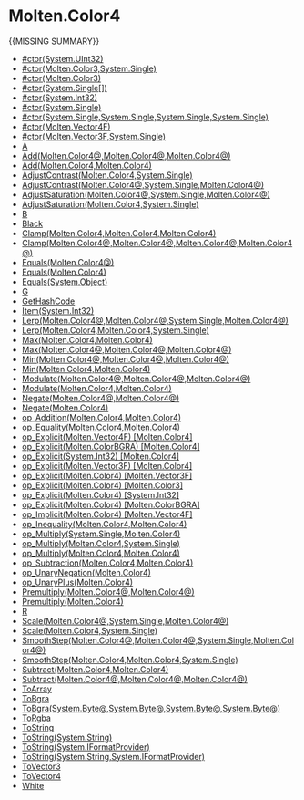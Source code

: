 ﻿  
# Molten.Color4
{{MISSING SUMMARY}}
  
*  [#ctor(System.UInt32)](docs/Molten.Math/Molten/Color4/#ctor.md)  
*  [#ctor(Molten.Color3,System.Single)](docs/Molten.Math/Molten/Color4/#ctor.md)  
*  [#ctor(Molten.Color3)](docs/Molten.Math/Molten/Color4/#ctor.md)  
*  [#ctor(System.Single[])](docs/Molten.Math/Molten/Color4/#ctor.md)  
*  [#ctor(System.Int32)](docs/Molten.Math/Molten/Color4/#ctor.md)  
*  [#ctor(System.Single)](docs/Molten.Math/Molten/Color4/#ctor.md)  
*  [#ctor(System.Single,System.Single,System.Single,System.Single)](docs/Molten.Math/Molten/Color4/#ctor.md)  
*  [#ctor(Molten.Vector4F)](docs/Molten.Math/Molten/Color4/#ctor.md)  
*  [#ctor(Molten.Vector3F,System.Single)](docs/Molten.Math/Molten/Color4/#ctor.md)  
*  [A](docs/Molten.Math/Molten/Color4/A.md)  
*  [Add(Molten.Color4@,Molten.Color4@,Molten.Color4@)](docs/Molten.Math/Molten/Color4/Add.md)  
*  [Add(Molten.Color4,Molten.Color4)](docs/Molten.Math/Molten/Color4/Add.md)  
*  [AdjustContrast(Molten.Color4,System.Single)](docs/Molten.Math/Molten/Color4/AdjustContrast.md)  
*  [AdjustContrast(Molten.Color4@,System.Single,Molten.Color4@)](docs/Molten.Math/Molten/Color4/AdjustContrast.md)  
*  [AdjustSaturation(Molten.Color4@,System.Single,Molten.Color4@)](docs/Molten.Math/Molten/Color4/AdjustSaturation.md)  
*  [AdjustSaturation(Molten.Color4,System.Single)](docs/Molten.Math/Molten/Color4/AdjustSaturation.md)  
*  [B](docs/Molten.Math/Molten/Color4/B.md)  
*  [Black](docs/Molten.Math/Molten/Color4/Black.md)  
*  [Clamp(Molten.Color4,Molten.Color4,Molten.Color4)](docs/Molten.Math/Molten/Color4/Clamp.md)  
*  [Clamp(Molten.Color4@,Molten.Color4@,Molten.Color4@,Molten.Color4@)](docs/Molten.Math/Molten/Color4/Clamp.md)  
*  [Equals(Molten.Color4@)](docs/Molten.Math/Molten/Color4/Equals.md)  
*  [Equals(Molten.Color4)](docs/Molten.Math/Molten/Color4/Equals.md)  
*  [Equals(System.Object)](docs/Molten.Math/Molten/Color4/Equals.md)  
*  [G](docs/Molten.Math/Molten/Color4/G.md)  
*  [GetHashCode](docs/Molten.Math/Molten/Color4/GetHashCode.md)  
*  [Item(System.Int32)](docs/Molten.Math/Molten/Color4/Item.md)  
*  [Lerp(Molten.Color4@,Molten.Color4@,System.Single,Molten.Color4@)](docs/Molten.Math/Molten/Color4/Lerp.md)  
*  [Lerp(Molten.Color4,Molten.Color4,System.Single)](docs/Molten.Math/Molten/Color4/Lerp.md)  
*  [Max(Molten.Color4,Molten.Color4)](docs/Molten.Math/Molten/Color4/Max.md)  
*  [Max(Molten.Color4@,Molten.Color4@,Molten.Color4@)](docs/Molten.Math/Molten/Color4/Max.md)  
*  [Min(Molten.Color4@,Molten.Color4@,Molten.Color4@)](docs/Molten.Math/Molten/Color4/Min.md)  
*  [Min(Molten.Color4,Molten.Color4)](docs/Molten.Math/Molten/Color4/Min.md)  
*  [Modulate(Molten.Color4@,Molten.Color4@,Molten.Color4@)](docs/Molten.Math/Molten/Color4/Modulate.md)  
*  [Modulate(Molten.Color4,Molten.Color4)](docs/Molten.Math/Molten/Color4/Modulate.md)  
*  [Negate(Molten.Color4@,Molten.Color4@)](docs/Molten.Math/Molten/Color4/Negate.md)  
*  [Negate(Molten.Color4)](docs/Molten.Math/Molten/Color4/Negate.md)  
*  [op_Addition(Molten.Color4,Molten.Color4)](docs/Molten.Math/Molten/Color4/op_Addition.md)  
*  [op_Equality(Molten.Color4,Molten.Color4)](docs/Molten.Math/Molten/Color4/op_Equality.md)  
*  [op_Explicit(Molten.Vector4F) [Molten.Color4]](docs/Molten.Math/Molten/Color4/op_Explicit.md)  
*  [op_Explicit(Molten.ColorBGRA) [Molten.Color4]](docs/Molten.Math/Molten/Color4/op_Explicit.md)  
*  [op_Explicit(System.Int32) [Molten.Color4]](docs/Molten.Math/Molten/Color4/op_Explicit.md)  
*  [op_Explicit(Molten.Vector3F) [Molten.Color4]](docs/Molten.Math/Molten/Color4/op_Explicit.md)  
*  [op_Explicit(Molten.Color4) [Molten.Vector3F]](docs/Molten.Math/Molten/Color4/op_Explicit.md)  
*  [op_Explicit(Molten.Color4) [Molten.Color3]](docs/Molten.Math/Molten/Color4/op_Explicit.md)  
*  [op_Explicit(Molten.Color4) [System.Int32]](docs/Molten.Math/Molten/Color4/op_Explicit.md)  
*  [op_Explicit(Molten.Color4) [Molten.ColorBGRA]](docs/Molten.Math/Molten/Color4/op_Explicit.md)  
*  [op_Implicit(Molten.Color4) [Molten.Vector4F]](docs/Molten.Math/Molten/Color4/op_Implicit.md)  
*  [op_Inequality(Molten.Color4,Molten.Color4)](docs/Molten.Math/Molten/Color4/op_Inequality.md)  
*  [op_Multiply(System.Single,Molten.Color4)](docs/Molten.Math/Molten/Color4/op_Multiply.md)  
*  [op_Multiply(Molten.Color4,System.Single)](docs/Molten.Math/Molten/Color4/op_Multiply.md)  
*  [op_Multiply(Molten.Color4,Molten.Color4)](docs/Molten.Math/Molten/Color4/op_Multiply.md)  
*  [op_Subtraction(Molten.Color4,Molten.Color4)](docs/Molten.Math/Molten/Color4/op_Subtraction.md)  
*  [op_UnaryNegation(Molten.Color4)](docs/Molten.Math/Molten/Color4/op_UnaryNegation.md)  
*  [op_UnaryPlus(Molten.Color4)](docs/Molten.Math/Molten/Color4/op_UnaryPlus.md)  
*  [Premultiply(Molten.Color4@,Molten.Color4@)](docs/Molten.Math/Molten/Color4/Premultiply.md)  
*  [Premultiply(Molten.Color4)](docs/Molten.Math/Molten/Color4/Premultiply.md)  
*  [R](docs/Molten.Math/Molten/Color4/R.md)  
*  [Scale(Molten.Color4@,System.Single,Molten.Color4@)](docs/Molten.Math/Molten/Color4/Scale.md)  
*  [Scale(Molten.Color4,System.Single)](docs/Molten.Math/Molten/Color4/Scale.md)  
*  [SmoothStep(Molten.Color4@,Molten.Color4@,System.Single,Molten.Color4@)](docs/Molten.Math/Molten/Color4/SmoothStep.md)  
*  [SmoothStep(Molten.Color4,Molten.Color4,System.Single)](docs/Molten.Math/Molten/Color4/SmoothStep.md)  
*  [Subtract(Molten.Color4,Molten.Color4)](docs/Molten.Math/Molten/Color4/Subtract.md)  
*  [Subtract(Molten.Color4@,Molten.Color4@,Molten.Color4@)](docs/Molten.Math/Molten/Color4/Subtract.md)  
*  [ToArray](docs/Molten.Math/Molten/Color4/ToArray.md)  
*  [ToBgra](docs/Molten.Math/Molten/Color4/ToBgra.md)  
*  [ToBgra(System.Byte@,System.Byte@,System.Byte@,System.Byte@)](docs/Molten.Math/Molten/Color4/ToBgra.md)  
*  [ToRgba](docs/Molten.Math/Molten/Color4/ToRgba.md)  
*  [ToString](docs/Molten.Math/Molten/Color4/ToString.md)  
*  [ToString(System.String)](docs/Molten.Math/Molten/Color4/ToString.md)  
*  [ToString(System.IFormatProvider)](docs/Molten.Math/Molten/Color4/ToString.md)  
*  [ToString(System.String,System.IFormatProvider)](docs/Molten.Math/Molten/Color4/ToString.md)  
*  [ToVector3](docs/Molten.Math/Molten/Color4/ToVector3.md)  
*  [ToVector4](docs/Molten.Math/Molten/Color4/ToVector4.md)  
*  [White](docs/Molten.Math/Molten/Color4/White.md)